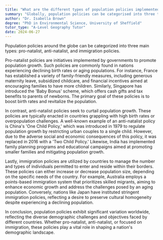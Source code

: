```yaml
---
title: "What are the different types of population policies implemented globally?"
summary: "Globally, population policies can be categorised into three types: pro-natalist, anti-natalist, and immigration policies."
author: "Dr. Isabella Brown"
degree: "PhD in Environmental Science, University of Sheffield"
tutor_type: "A-Level Geography Tutor"
date: 2024-06-27
---
```


Population policies around the globe can be categorized into three main types: pro-natalist, anti-natalist, and immigration policies.

Pro-natalist policies are initiatives implemented by governments to promote population growth. Such policies are commonly found in nations experiencing declining birth rates or aging populations. For instance, France has established a variety of family-friendly measures, including generous maternity leave, subsidized childcare, and financial incentives aimed at encouraging families to have more children. Similarly, Singapore has introduced the 'Baby Bonus' scheme, which offers cash gifts and tax benefits to parents of newborns. The primary goal of these policies is to boost birth rates and revitalize the population.

In contrast, anti-natalist policies seek to curtail population growth. These policies are typically enacted in countries grappling with high birth rates or overpopulation challenges. A well-known example of an anti-natalist policy is China's 'One Child Policy,' which was introduced in 1979 to regulate population growth by restricting urban couples to a single child. However, due to the adverse social and economic consequences of this policy, it was replaced in 2016 with a 'Two Child Policy.' Likewise, India has implemented family planning programs and educational campaigns aimed at promoting smaller families and mitigating population growth.

Lastly, immigration policies are utilized by countries to manage the number and types of individuals permitted to enter and reside within their borders. These policies can either increase or decrease population size, depending on the specific needs of the country. For example, Australia employs a points-based immigration system that prioritizes skilled migrants, aiming to enhance economic growth and address the challenges posed by an aging population. Conversely, nations like Japan have instituted stringent immigration policies, reflecting a desire to preserve cultural homogeneity despite experiencing a declining population.

In conclusion, population policies exhibit significant variation worldwide, reflecting the diverse demographic challenges and objectives faced by different countries. Whether pro-natalist, anti-natalist, or focused on immigration, these policies play a vital role in shaping a nation's demographic landscape.
    
